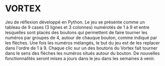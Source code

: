 # VORTEX
Jeu de réflexion développé en Python. 
Le jeu se présente comme un tableau de 9 cases (3 lignes et 3 colonnes) numérotés de 1 à 9 et entre lesquelles sont placés des boutons qui permettent de faire tourner les numéros  par groupes de 4, autour de chauque bouton, comme indiqué par les flèches. Une fois les numéros mélangés, le but du jeu est de les replacer dans l'ordre de 1 à 9.
Chaque clic sur un des boutons du Vortex fait tourner dans le sens des flèches les numéros situés autour du bouton.
De nouvelles fonctionnalités seront mises a jours dans le jeu dans les semaines à venir.
